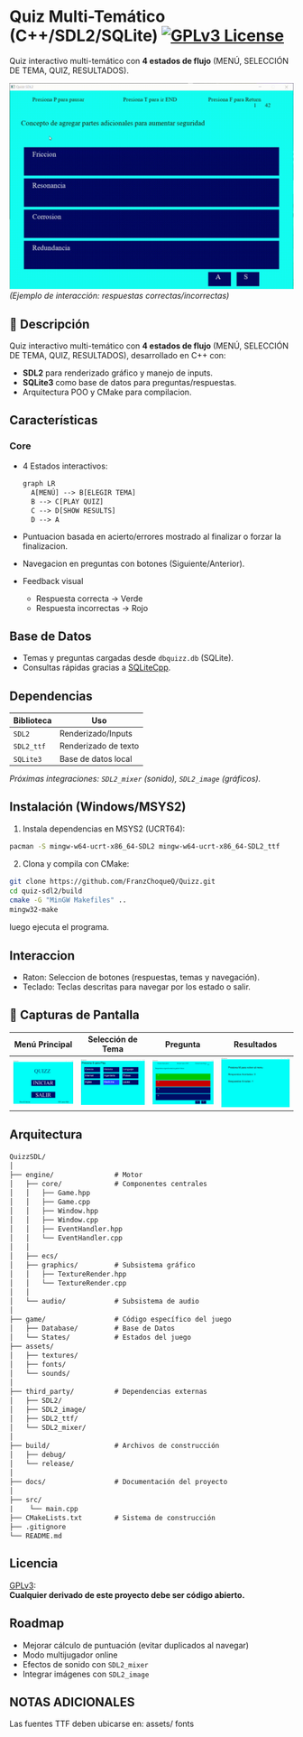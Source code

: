 # Quiz Multi-Temático (C++/SDL2/SQLite) [![GPLv3 License](https://img.shields.io/badge/License-GPLv3-blue.svg)](https://opensource.org/licenses/GPL-3.0)

Quiz interactivo multi-temático con **4 estados de flujo** (MENÚ, SELECCIÓN DE TEMA, QUIZ, RESULTADOS).

![Demo GIF](assets/Imag/VID.gif)  
*(Ejemplo de interacción: respuestas correctas/incorrectas)* 

## 📌 Descripción
Quiz interactivo multi-temático con **4 estados de flujo** (MENÚ, SELECCIÓN DE TEMA, QUIZ, RESULTADOS), desarrollado en C++ con:
- **SDL2** para renderizado gráfico y manejo de inputs.
- **SQLite3** como base de datos para preguntas/respuestas.
- Arquitectura POO y CMake para compilacion.

## Características
### Core
- 4 Estados interactivos:  
  ```mermaid
  graph LR
    A[MENÚ] --> B[ELEGIR TEMA]
    B --> C[PLAY QUIZ]
    C --> D[SHOW RESULTS]
    D --> A 
    ```

- Puntuacion basada en acierto/errores mostrado al finalizar o forzar la finalizacion.
- Navegacion en preguntas con botones (Siguiente/Anterior).
- Feedback visual
    - Respuesta correcta -> Verde
    - Respuesta incorrectas -> Rojo

## Base de Datos
- Temas y preguntas cargadas desde `dbquizz.db` (SQLite).
- Consultas rápidas gracias a [SQLiteCpp](https://github.com/SRombauts/SQLiteCpp).

## Dependencias
| Biblioteca   | Uso                          |
|--------------|------------------------------|
| `SDL2`       | Renderizado/Inputs           |
| `SDL2_ttf`   | Renderizado de texto         |
| `SQLite3`    | Base de datos local          |

*Próximas integraciones: `SDL2_mixer` (sonido), `SDL2_image` (gráficos).*

## Instalación (Windows/MSYS2)
1. Instala dependencias en MSYS2 (UCRT64):
```bash
pacman -S mingw-w64-ucrt-x86_64-SDL2 mingw-w64-ucrt-x86_64-SDL2_ttf
```
2. Clona y compila con CMake:
```bash
git clone https://github.com/FranzChoqueQ/Quizz.git
cd quiz-sdl2/build
cmake -G "MinGW Makefiles" ..
mingw32-make
```

luego ejecuta el programa.

## Interaccion
- Raton: Seleccion de botones (respuestas, temas y navegación).
- Teclado: Teclas descritas para navegar por los estado o salir.

## 📸 Capturas de Pantalla

| Menú Principal | Selección de Tema | Pregunta | Resultados |
|----------------|-------------------|----------|------------|
| ![Menú](assets/Imag/MENU.png) | ![Temas](assets/Imag/TEMAS.png) | ![Quiz](assets/Imag/QUIZZ.png) | ![Resultados](assets/Imag/RESULTS.png) |

## Arquitectura
```plaintext
QuizzSDL/
│
├── engine/               # Motor
│   ├── core/             # Componentes centrales
│   │   ├── Game.hpp      
│   │   ├── Game.cpp
│   │   ├── Window.hpp
│   │   ├── Window.cpp
│   │   ├── EventHandler.hpp
│   │   └── EventHandler.cpp
│   │
│   ├── ecs/              
│   ├── graphics/         # Subsistema gráfico
│   │   ├── TextureRender.hpp
│   │   └── TextureRender.cpp
│   │
│   └── audio/            # Subsistema de audio
│
├── game/                 # Código específico del juego
│   ├── Database/         # Base de Datos
│   └── States/           # Estados del juego
├── assets/
│   ├── textures/
│   ├── fonts/
│   └── sounds/
│
├── third_party/          # Dependencias externas
│   ├── SDL2/
│   ├── SDL2_image/
│   ├── SDL2_ttf/
│   └── SDL2_mixer/
│
├── build/                # Archivos de construcción
│   ├── debug/
│   └── release/
│
├── docs/                 # Documentación del proyecto
│
├── src/
|    └── main.cpp
├── CMakeLists.txt        # Sistema de construcción
├── .gitignore
└── README.md
```

## Licencia
[GPLv3](https://www.gnu.org/licenses/gpl-3.0):  
**Cualquier derivado de este proyecto debe ser código abierto.**

## Roadmap
- Mejorar cálculo de puntuación (evitar duplicados al navegar)
- Modo multijugador online
- Efectos de sonido con `SDL2_mixer`
- Integrar imágenes con `SDL2_image`

## NOTAS ADICIONALES
Las fuentes TTF deben ubicarse en: assets/ fonts
